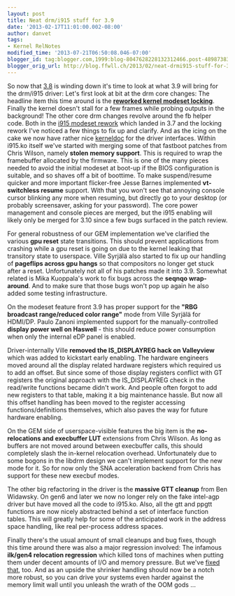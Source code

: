 ```yaml
---
layout: post
title: Neat drm/i915 stuff for 3.9
date: '2013-02-17T11:01:00.002-08:00'
author: danvet
tags:
- Kernel RelNotes
modified_time: '2013-07-21T06:50:08.046-07:00'
blogger_id: tag:blogger.com,1999:blog-8047628228132312466.post-4898738363561615597
blogger_orig_url: http://blog.ffwll.ch/2013/02/neat-drmi915-stuff-for-39.html
---
```



So now that <a href="http://blog.ffwll.ch/2012/11/neat-drmi915-stuff-for-38.html">3.8</a> is winding down it's time to look at what 3.9 will bring for the drm/i915 driver:
<a name='more'></a>
Let's first look at bit at the drm core changes: The headline item this time around is the <a href="http://blog.ffwll.ch/2013/02/new-kernel-modesetting-locking.html"><b>reworked kernel modeset locking</b></a>. Finally the kernel doesn't stall for a few frames while probing outputs in the background! The other core drm changes revolve around the fb helper code. Both in the <a href="http://blog.ffwll.ch/2012/08/new-modeset-code.html">i915 modeset rework</a> which landed in 3.7 and the locking rework I've noticed a few things to fix up and clarify. And as the icing on the cake we now have rather nice <a href="http://cgit.freedesktop.org/~airlied/linux/commit/?h=drm-next&id=207fd32970b1def91b11ae28f6bebffc792db714">kerneldoc</a> for the driver interfaces. 
Within i915.ko itself we've started with merging some of that fastboot patches from Chris Wilson, namely <b>stolen memory support</b>. This is required to wrap the framebuffer allocated by the firmware. This is one of the many pieces needed to avoid the initial modeset at boot-up if the BIOS configuration is suitable, and so shaves off a bit of boottime. To make suspend/resume quicker and more important flicker-free Jesse Barnes implemented <b>vt-switchless resume</b> support. With that you won't see that annoying console cursor blinking any more when resuming, but directly go to your desktop (or probably screensaver, asking for your password). The core power management and console pieces are merged, but the i915 enabling will likely only be merged for 3.10 since a few bugs surfaced in the patch review. 

For general robustness of our GEM implementation we've clarified the various <b>gpu reset</b> state transitions. This should prevent applications from crashing while a gpu reset is going on due to the kernel leaking that transitory state to userspace. Ville Syrjälä also started to fix up our handling of <b>pageflips across gpu hangs</b> so that compositors no longer get stuck after a reset. Unfortunately not all of his patches made it into 3.9. Somewhat related is Mika Kuoppala's work to fix bugs across the <b>seqnqo wrap-around</b>. And to make sure that those bugs won't pop up again he also added some testing infrastructure. 

On the modeset feature front 3.9 has proper support for the <b>"RBG broadcast range/reduced color range"</b> mode from Ville Syrjälä for HDMI/DP. Paulo Zanoni implemented support for the manually-controlled <b>display power well on Haswell</b> - this should reduce power consumption when only the internal eDP panel is enabled. 

Driver-internally Ville <b>removed the IS_DISPLAYREG hack on Valleyview</b> which was added to kickstart early enabling. The hardware engineers moved around all the display related hardware registers which required us to add an offset. But since some of those display registers conflict with GT registers the original approach with the IS_DISPLAYREG check in the read/write functions became didn't work. And people often forgot to add new registers to that table, making it a big maintenance hassle. But now all this offset handling has been moved to the register accessing functions/definitions themselves, which also paves the way for future hardware enabling. 

On the GEM side of userspace-visible features the big item is the <b>no-relocations and execbuffer LUT</b> extensions from Chris Wilson. As long as buffers are not moved around between execbuffer calls, this should completely slash the in-kernel relocation overhead. Unfortunately due to some bogons in the libdrm design we can't implement support for the new mode for it. So for now only the SNA acceleration backend from Chris has support for these new execbuf modes. 

The other big refactoring in the driver is the <b>massive GTT cleanup</b> from Ben Widawsky. On gen6 and later we now no longer rely on the fake intel-agp driver but have moved all the code to i915.ko. Also, all the gtt and ppgtt functions are now nicely abstracted behind a set of interface function tables. This will greatly help for some of the anticipated work in the address space handling, like real per-process address spaces. 
 
Finally there's the usual amount of small cleanups and bug fixes, though this time around there was also a major regression involved: The infamous <b>ilk/gen4 relocation regression</b> which killed tons of machines when putting them under decent amounts of I/O and memory pressure. But we've <a href="https://bugs.freedesktop.org/show_bug.cgi?id=55984">fixed that</a>, too. And as an upside the shrinker handling should now be a notch more robust, so you can drive your systems even harder against the memory limit wall until you unleash the wrath of the OOM gods ... 
